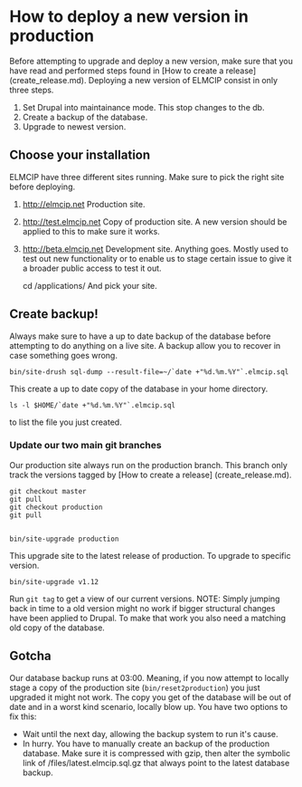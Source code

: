 # How to deploy a new version in production
Before attempting to upgrade and deploy a new version, make sure that you have read and performed steps found in [How to create a release] (create_release.md). Deploying a new version of ELMCIP consist in only three steps.

1. Set Drupal into maintainance mode. This stop changes to the db.
2. Create a backup of the database.
3. Upgrade to newest version.

## Choose your installation

ELMCIP have three different sites running. Make sure to pick the right site before deploying.

 1. http://elmcip.net Production site.
 2. http://test.elmcip.net Copy of production site. A new version should be applied to this to make sure it works.
 3. http://beta.elmcip.net Development site. Anything goes. Mostly used to test out new functionality or to enable us to stage certain issue to give it a broader public access to test it out.
 
    cd /applications/
And pick your site.

## Create backup!
Always make sure to have a up to date backup of the database before attempting to do anything on a live site. A backup allow you to recover in case something goes wrong.

    bin/site-drush sql-dump --result-file=~/`date +"%d.%m.%Y"`.elmcip.sql
This create a up to date copy of the database in your home directory. 

    ls -l $HOME/`date +"%d.%m.%Y"`.elmcip.sql
to list the file you just created.

### Update our two main git branches
Our production site always run on the production branch. This branch only track the versions tagged by [How to create a release] (create_release.md).

    git checkout master
    git pull
    git checkout production
    git pull


    bin/site-upgrade production
This upgrade site to the latest release of production. To upgrade to specific version.

    bin/site-upgrade v1.12

Run `git tag` to get a view of our current versions. NOTE: Simply jumping back in time to a old version might no work if bigger structural changes have been applied to Drupal. To make that work you also need a matching old copy of the database.

## Gotcha
Our database backup runs at 03:00. Meaning, if you now attempt to locally stage a copy of the production site (`bin/reset2production`) you just upgraded it might not work. The copy you get of the database will be out of date and in a worst kind scenario, locally blow up. You have two options to fix this:

- Wait until the next day, allowing the backup system to run it's cause.
- In hurry. You have to manually create an backup of the production database. Make sure it is compressed with gzip, then alter the symbolic link of /files/latest.elmcip.sql.gz that always point to the latest database backup.
